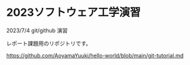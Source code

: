 # 2023ソフトウェア工学演習
2023/7/4
git/github 演習

レポート課題用のリポジトリです。

https://github.com/AoyamaYuuki/hello-world/blob/main/git-tutorial.md
